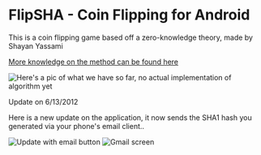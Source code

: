# FlipSHA - Coin Flipping for Android

This is a coin flipping game based off a zero-knowledge theory, made by Shayan Yassami


[More knowledge on the method can be found here](http://en.wikipedia.org/wiki/Commitment_scheme)

![Here's a pic of what we have so far, no actual implementation of algorithm yet][1]

Update on 6/13/2012

Here is a new update on the application, it now sends the SHA1 hash you generated via your phone's email client.. 

![Update with email button][2]
![Gmail screen][3]

 [1]: http://i.imgur.com/aVAGv.png
 [2]: https://lh3.googleusercontent.com/-BsrXZ5oMG68/T9jKnAxGvnI/AAAAAAAAE5s/nvLI4ceuQdM/s512/Screenshot_2012-06-13-10-14-28.png
 [3]: https://lh6.googleusercontent.com/-dYqDd5yru9U/T9jKlscLwPI/AAAAAAAAE5k/ONOfUhwqwH0/s512/Screenshot_2012-06-13-10-12-43.png
